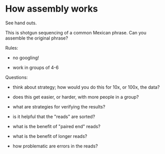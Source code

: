 # How assembly works

See hand outs.

This is shotgun sequencing of a common Mexican phrase.  Can you assemble
the original phrase?

Rules:

* no googling!

* work in groups of 4-6

Questions:

* think about strategy; how would you do this for 10x, or 100x, the data?

* does this get easier, or harder, with more people in a group?

* what are strategies for verifying the results?

* is it helpful that the "reads" are sorted?

* what is the benefit of "paired end" reads?

* what is the benefit of longer reads?

* how problematic are errors in the reads?
